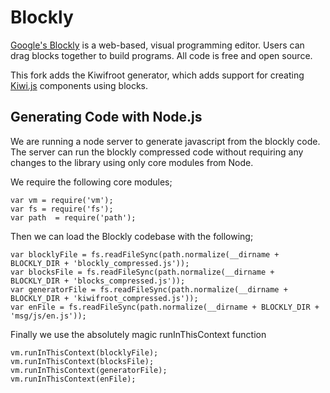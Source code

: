 # Blockly

[Google's Blockly](https://developers.google.com/blockly/) is a web-based, 
visual programming editor.  Users can drag blocks together to build 
programs. All code is free and open source.

This fork adds the Kiwifroot generator, which adds support for creating 
[Kiwi.js](http://www.kiwijs.org/) components using blocks.

## Generating Code with Node.js

We are running a node server to generate javascript from the blockly code. The server
can run the blockly compressed code without requiring any changes to the library using
only core modules from Node.

We require the following core modules;

    var vm = require('vm');
    var fs = require('fs');
    var path  = require('path');

Then we can load the Blockly codebase with the following;

    var blocklyFile = fs.readFileSync(path.normalize(__dirname + BLOCKLY_DIR + 'blockly_compressed.js'));
    var blocksFile = fs.readFileSync(path.normalize(__dirname + BLOCKLY_DIR + 'blocks_compressed.js'));
    var generatorFile = fs.readFileSync(path.normalize(__dirname + BLOCKLY_DIR + 'kiwifroot_compressed.js'));
    var enFile = fs.readFileSync(path.normalize(__dirname + BLOCKLY_DIR + 'msg/js/en.js'));

Finally we use the absolutely magic runInThisContext function

    vm.runInThisContext(blocklyFile);
    vm.runInThisContext(blocksFile);
    vm.runInThisContext(generatorFile);
    vm.runInThisContext(enFile);


